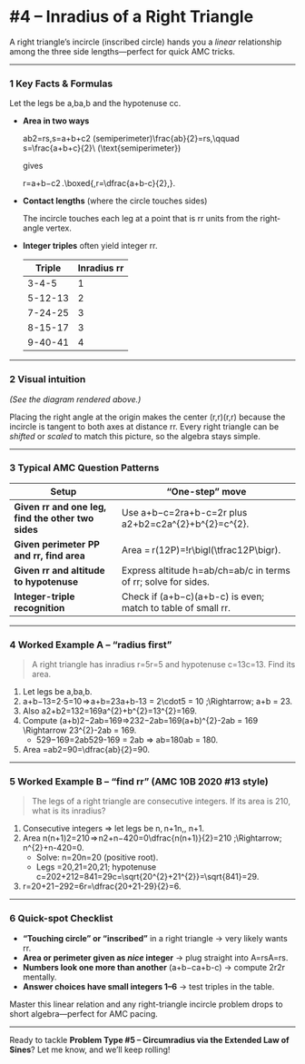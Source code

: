 # #4 – Inradius of a Right Triangle

A right triangle’s incircle (inscribed circle) hands you a *linear* relationship among the three side lengths—perfect for quick AMC tricks.

---

### 1 Key Facts & Formulas

Let the legs be a,ba,b and the hypotenuse cc.

- **Area in two ways**
    
    ab2=rs,s=a+b+c2 (semiperimeter)\frac{ab}{2}=rs,\qquad s=\frac{a+b+c}{2}\ (\text{semiperimeter})
    
    gives
    
    r=a+b−c2 .\boxed{\,r=\dfrac{a+b-c}{2}\,}.
    
- **Contact lengths** (where the circle touches sides)
    
    The incircle touches each leg at a point that is rr units from the right‐angle vertex.
    
- **Integer triples** often yield integer rr.
    
    
    | Triple | Inradius rr |
    | --- | --- |
    | 3-4-5 | 1 |
    | 5-12-13 | 2 |
    | 7-24-25 | 3 |
    | 8-15-17 | 3 |
    | 9-40-41 | 4 |

---

### 2 Visual intuition

*(See the diagram rendered above.)*

Placing the right angle at the origin makes the center (r,r)(r,r) because the incircle is tangent to both axes at distance rr.  Every right triangle can be *shifted* or *scaled* to match this picture, so the algebra stays simple.

---

### 3 Typical AMC Question Patterns

| Setup | “One-step” move |
| --- | --- |
| **Given rr and one leg, find the other two sides** | Use a+b−c=2ra+b-c=2r plus a2+b2=c2a^{2}+b^{2}=c^{2}. |
| **Given perimeter PP and rr, find area** | Area = ⁣r(12P)=\!r\bigl(\tfrac12P\bigr). |
| **Given rr and altitude to hypotenuse** | Express altitude h=ab/ch=ab/c in terms of rr; solve for sides. |
| **Integer-triple recognition** | Check if (a+b−c)(a+b-c) is even; match to table of small rr. |

---

### 4 Worked Example A – “radius first”

> A right triangle has inradius r=5r=5 and hypotenuse c=13c=13.  Find its area.
> 
1. Let legs be a,ba,b.
2. a+b−13=2⋅5=10 ⇒ a+b=23a+b-13 = 2\cdot5 = 10 \;\Rightarrow\; a+b = 23.
3. Also a2+b2=132=169a^{2}+b^{2}=13^{2}=169.
4. Compute (a+b)2−2ab=169⇒232−2ab=169(a+b)^{2}-2ab = 169 \Rightarrow 23^{2}-2ab = 169.
    - 529−169=2ab529-169 = 2ab ⇒ ab=180ab = 180.
5. Area =ab2=90=\dfrac{ab}{2}=90.

---

### 5 Worked Example B – “find rr” (AMC 10B 2020 #13 style)

> The legs of a right triangle are consecutive integers.  If its area is 210, what is its inradius?
> 
1. Consecutive integers ⇒ let legs be n, n+1n,\, n+1.
2. Area n(n+1)2=210 ⇒ n2+n−420=0\dfrac{n(n+1)}{2}=210 \;\Rightarrow\; n^{2}+n-420=0.
    - Solve: n=20n=20 (positive root).
    - Legs =20,21=20,21; hypotenuse c=202+212=841=29c=\sqrt{20^{2}+21^{2}}=\sqrt{841}=29.
3. r=20+21−292=6r=\dfrac{20+21-29}{2}=6.

---

### 6 Quick-spot Checklist

- **“Touching circle” or “inscribed”** in a right triangle → very likely wants rr.
- **Area or perimeter given as *nice* integer** → plug straight into A=rsA=rs.
- **Numbers look one more than another** (a+b−ca+b-c) → compute 2r2r mentally.
- **Answer choices have small integers 1–6** → test triples in the table.

Master this linear relation and any right-triangle incircle problem drops to short algebra—perfect for AMC pacing.

---

Ready to tackle **Problem Type #5 – Circumradius via the Extended Law of Sines**? Let me know, and we’ll keep rolling!